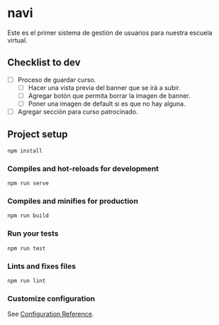 # navi

Este es el primer sistema de gestión de usuarios para nuestra escuela virtual.

## Checklist to dev

- [ ] Proceso de guardar curso.
  - [ ] Hacer una vista previa del banner que se irá a subir.
  - [ ] Agregar botón que permita borrar la imagen de banner.
  - [ ] Poner una imagen de default si es que no hay alguna.
- [ ]  Agregar sección para curso patrocinado.

## Project setup
```
npm install
```

### Compiles and hot-reloads for development
```
npm run serve
```

### Compiles and minifies for production
```
npm run build
```

### Run your tests
```
npm run test
```

### Lints and fixes files
```
npm run lint
```

### Customize configuration
See [Configuration Reference](https://cli.vuejs.org/config/).

<!-- 

; prefix=C:\Program Files\nodejs

 -->